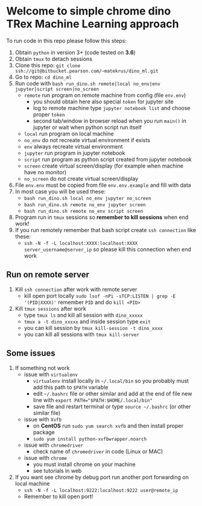 # Welcome to simple chrome dino TRex Machine Learning approach

To run code in this repo please follow this steps:
1. Obtain `python` in version 3+ (code tested on **3.6**)
1. Obtain `tmux` to detach sessions
2. Clone this repo: `git clone ssh://git@bitbucket.pearson.com/~matekrus/dino_ml.git`
3. Go to repo: `cd dino_ml`
4. Run code with `bash run_dino.sh remote|local no_env|env jupyter|script screen|no_screen`
    - `remote` run program on remote machine from config (file `env.env`)
        - you should obtain here also special `token` for jupyter site
        - log to remote machine type `jupyter notebook list` and choose proper `token`
        - second tab/window in browser reload when you run `main()` in jupyter or wait when python script run itself
    - `local` run program on local machine
    - `no_env` do not recreate virtual environment if exists
    - `env` always recreate virtual environment
    - `jupyter` run program in jupyter notebook
    - `script` run program as python script created from jupyter notebook
    - `screen` create virtual screen/display (for example when machine have no monitor)
    - `no_screen` do not create virtual screen/display
5. File `env.env` must be copied from file `env.env.example` and fill with data
6. In most case you will be used these:
    - `bash run_dino.sh local no_env jupyter no_screen`
    - `bash run_dino.sh remote no_env jupyter screen`
    - `bash run_dino.sh remote no_env script screen`
7. Program run in `tmux` sessions so **remember to kill sessions** when end work!
8. If you run remotely remember that bash script create `ssh connection` like these:
    - `ssh -N -f -L localhost:XXXX:localhost:XXXX server_username@server_ip` so please kill this connection when end work

## Run on remote server
1. Kill `ssh connection` after work with remote server
    - kill open port locally `sudo lsof -nPi -sTCP:LISTEN | grep -E '(PID|XXXX)'` remember `PID` and do `kill <PID>`
2. Kill `tmux sessions` after work
    - type `tmux ls` and kill all session with `dino_xxxxx`
    - `tmux a -t dino_xxxxx` and inside session type `exit`
    - you can kill session by `tmux kill-session -t dino_xxxx`
    - you can kill all sessions with `tmux kill-server`


## Some issues
1. If something not work
    - issue with `virtualenv`
        - `virtualenv` install locally in `~/.local/bin` so you probably must add this path to `$PATH` variable
        - edit `~/.bashrc` file or other similar and add at the end of file new line with
            `export PATH="$PATH:$HOME/.local/bin"`
        - save file and restart terminal or type `source ~/.bashrc` (or other similar file)
    - issue with `Xvfb`
        - on **CentOS** run `sudo yum search xvfb` and then install proper package
        - `sudo yum install python-xvfbwrapper.noarch`
    - issue with `chromedriver`
        - check name of `chromedriver` in code (Linux or MAC)
    - issue with `chrome`
        - you must install chrome on your machine
        - see tutorials in web
2. If you want see chrome by debug port run another port forwarding on local machine
    - `ssh -N -f -L localhost:9222:localhost:9222 user@remote_ip`
    - Remember to kill open port!


